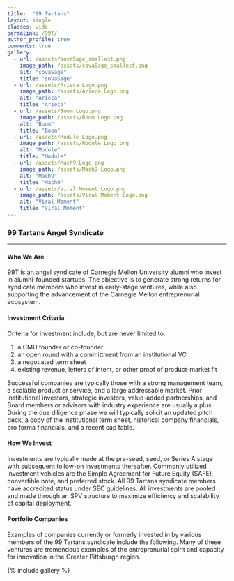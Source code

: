 ```yaml
---
title:  "99 Tartans"
layout: single
classes: wide
permalink: /99T/
author_profile: true
comments: true
gallery:
  - url: /assets/sovaSage_smallest.png
    image_path: /assets/sovaSage_smallest.png
    alt: "sovaSage"
    title: "sovaSage"
  - url: /assets/Arieca Logo.png
    image_path: /assets/Arieca Logo.png
    alt: "Arieca"
    title: "Arieca"
  - url: /assets/Boom Logo.png
    image_path: /assets/Boom Logo.png
    alt: "Boom"
    title: "Boom"
  - url: /assets/Module Logo.png
    image_path: /assets/Module Logo.png
    alt: "Module"
    title: "Module"
  - url: /assets/Mach9 Logo.png
    image_path: /assets/Mach9 Logo.png
    alt: "Mach9"
    title: "Mach9"
  - url: /assets/Viral Moment Logo.png
    image_path: /assets/Viral Moment Logo.png
    alt: "Viral Moment"
    title: "Viral Moment"
---
```


### 99 Tartans Angel Syndicate
---
#### Who We Are
99T is an angel syndicate of Carnegie Mellon University alumni who invest in alumni-founded startups. The objective is to generate strong returns for syndicate members who invest in early-stage ventures, while also supporting the advancement of the Carnegie Mellon entreprenurial ecosystem.

#### Investment Criteria
Criteria for investment include, but are never limited to:
1. a CMU founder or co-founder
2. an open round with a committment from an institutional VC
3. a negotiated term sheet
4. existing revenue, letters of intent, or other proof of product-market fit

Successful companies are typically those with a strong management team, a scalable product or service, and a large addressable market. Prior institutional investors, strategic investors, value-added partnerships, and Board members or advisors with industry experience are usually a plus. During the due diligence phase we will typically solicit an updated pitch deck, a copy of the institutional term sheet, historical company financials, pro forma financials, and a recent cap table.

#### How We Invest
Investments are typically made at the pre-seed, seed, or Series A stage with subsequent follow-on investments thereafter. Commonly utilized investment vehicles are the Simple Agreement for Future Equity (SAFE), convertible note, and preferred stock.  All 99 Tartans syndicate members have accredited status under SEC guidelines. All investments are pooled and made through an SPV structure to maximize efficiency and scalability of capital deployment.

#### Portfolio Companies
Examples of companies currently or formerly invested in by various members of the 99 Tartans syndicate include the following. Many of these ventures are tremendous examples of the entreprenurial spirit and capacity for innovation in the Greater Pittsburgh region.

{% include gallery %}
